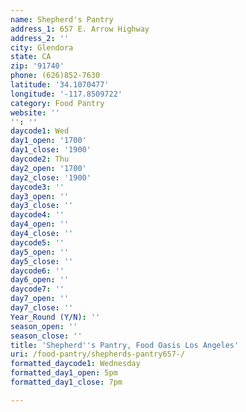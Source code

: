 ```yaml
---
name: Shepherd's Pantry
address_1: 657 E. Arrow Highway
address_2: ''
city: Glendora
state: CA
zip: '91740'
phone: (626)852-7630
latitude: '34.1070477'
longitude: '-117.8509722'
category: Food Pantry
website: ''
'': ''
daycode1: Wed
day1_open: '1700'
day1_close: '1900'
daycode2: Thu
day2_open: '1700'
day2_close: '1900'
daycode3: ''
day3_open: ''
day3_close: ''
daycode4: ''
day4_open: ''
day4_close: ''
daycode5: ''
day5_open: ''
day5_close: ''
daycode6: ''
day6_open: ''
daycode7: ''
day7_open: ''
day7_close: ''
Year_Round (Y/N): ''
season_open: ''
season_close: ''
title: 'Shepherd''s Pantry, Food Oasis Los Angeles'
uri: /food-pantry/shepherds-pantry657-/
formatted_daycode1: Wednesday
formatted_day1_open: 5pm
formatted_day1_close: 7pm

---
```

